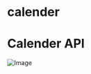 # calender

# Calender API
![Image](https://github.com/user-attachments/assets/17b6dd93-e83c-43b1-8edb-24596f03cb3a)
